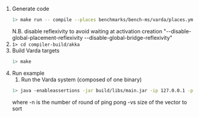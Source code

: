 
1. Generate code
    ```bash
    1> make run -- compile --places benchmarks/bench-ms/varda/places.yml --targets benchmarks/bench-ms/varda/targets.yml --filename benchmarks/bench-ms/varda/bench.varch --impl benchmarks/libbench.vimpl --impl benchmarks/bench-ms/varda/bench.vimpl --provenance 0
    ```
    N.B. disable reflexivity to avoid waiting at activation creation "--disable-global-placement-reflexivity --disable-global-bridge-reflexivity"
1. ```1> cd compiler-build/akka```
1. Build Varda targets
    ```bash
    1> make
    ```
1. Run example
    1. Run the Varda system (composed of one binary)
    ```bash
    1> java -enableassertions -jar build/libs/main.jar -ip 127.0.0.1 -p 25520 -s akka://systemProject_name@127.0.0.1:25520 -l 8080 -vp placeB -n 1 -warmup 0 -vs 3 
    ```
    where
    -n is the number of round of ping pong
    -vs size of the vector to sort
